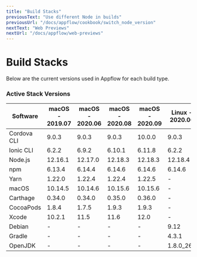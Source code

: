 ```yaml
---
title: "Build Stacks"
previousText: "Use different Node in builds"
previousUrl: "/docs/appflow/cookbook/switch_node_version"
nextText: "Web Previews"
nextUrl: "/docs/appflow/web-previews"
---
```


# Build Stacks

Below are the current versions used in Appflow for each build type.

### Active Stack Versions

| Software     | macOS - 2019.07 | macOS - 2020.06 | macOS - 2020.08 | macOS - 2020.09 | Linux - 2020.06 |
| -----------  | --------------- | --------------- | --------------- | --------------- | --------------- |
| Cordova CLI  | 9.0.3           | 9.0.3           | 9.0.3           | 10.0.0          | 9.0.3           |
| Ionic CLI    | 6.2.2           | 6.9.2           | 6.10.1          | 6.11.8          | 6.2.2           |
| Node.js      | 12.16.1         | 12.17.0         | 12.18.3         | 12.18.3         | 12.18.4         |
| npm          | 6.13.4          | 6.14.4          | 6.14.6          | 6.14.6          | 6.14.6          |
| Yarn         | 1.22.0          | 1.22.4          | 1.22.4          | 1.22.5          | -               |
| macOS        | 10.14.5         | 10.14.6         | 10.15.6         | 10.15.6         | -               |
| Carthage     | 0.34.0          | 0.34.0          | 0.35.0          | 0.36.0          | -               |
| CocoaPods    | 1.8.4           | 1.7.5           | 1.9.3           | 1.9.3           | -               |
| Xcode        | 10.2.1          | 11.5            | 11.6            | 12.0            | -               |
| Debian       | -               | -               | -               | -               | 9.12            |
| Gradle       | -               | -               | -               | -               | 4.3.1           |
| OpenJDK      | -               | -               | -               | -               | 1.8.0_265       |
